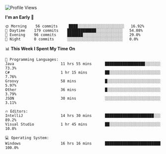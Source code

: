<!--START_SECTION:waka-->
![Profile Views](http://img.shields.io/badge/Profile%20Views-34-blue)

**I'm an Early 🐤** 

```text
🌞 Morning    56 commits     ████░░░░░░░░░░░░░░░░░░░░░   16.92% 
🌆 Daytime    179 commits    █████████████░░░░░░░░░░░░   54.08% 
🌃 Evening    96 commits     ███████░░░░░░░░░░░░░░░░░░   29.0% 
🌙 Night      0 commits      ░░░░░░░░░░░░░░░░░░░░░░░░░   0.0%

```


📊 **This Week I Spent My Time On** 

```text
💬 Programming Languages: 
Java                     11 hrs 55 mins      ██████████████████░░░░░░░   73.3% 
C#                       1 hr 15 mins        ██░░░░░░░░░░░░░░░░░░░░░░░   7.76% 
Groovy                   58 mins             █░░░░░░░░░░░░░░░░░░░░░░░░   5.97% 
Other                    36 mins             █░░░░░░░░░░░░░░░░░░░░░░░░   3.79% 
JSON                     30 mins             ░░░░░░░░░░░░░░░░░░░░░░░░░   3.11%

🔥 Editors: 
IntelliJ                 14 hrs 30 mins      ██████████████████████░░░   89.2% 
Visual Studio            1 hr 45 mins        ██░░░░░░░░░░░░░░░░░░░░░░░   10.8%

💻 Operating System: 
Windows                  16 hrs 16 mins      █████████████████████████   100.0%

```


<!--END_SECTION:waka-->
